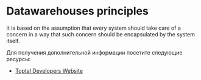 # Datawarehouses principles

It is based on the assumption that every system should take care of a concern in a way that such concern should be encapsulated by the system itself.

Для получения дополнительной информации посетите следующие ресурсы:

- [Toptal Developers Website](https://www.toptal.com/data-science/data-warehouse-concepts-principles)
